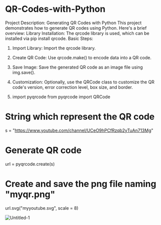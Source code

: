 # QR-Codes-with-Python
Project Description: Generating QR Codes with Python
This project demonstrates how to generate QR codes using Python. Here's a brief overview:
Library Installation: The qrcode library is used, which can be installed via pip install qrcode.
Basic Steps:
1. Import Library: Import the qrcode library.
2. Create QR Code: Use qrcode.make() to encode data into a QR code.
3. Save Image: Save the generated QR code as an image file using img.save().
4. Customization: Optionally, use the QRCode class to customize the QR code's version, error correction level, box size, and border.

5. import pyqrcode 
from pyqrcode import QRCode 
  
# String which represent the QR code 
s = "https://www.youtube.com/channel/UCeO9hPCfRzqb2yTuAn713Mg"
  
# Generate QR code 
url = pyqrcode.create(s) 
  
# Create and save the png file naming "myqr.png" 
url.svg("myyoutube.svg", scale = 8) 

![Untitled-1](https://github.com/user-attachments/assets/0ad79c41-1bd1-48e4-b10c-00689e829a9e)

